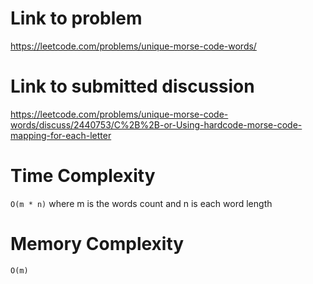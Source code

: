 # Link to problem
https://leetcode.com/problems/unique-morse-code-words/

# Link to submitted discussion
https://leetcode.com/problems/unique-morse-code-words/discuss/2440753/C%2B%2B-or-Using-hardcode-morse-code-mapping-for-each-letter

# Time Complexity
`O(m * n)` where m is the words count and n is each word length

# Memory Complexity
`O(m)`
